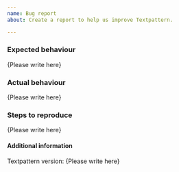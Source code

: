 ```yaml
---
name: Bug report
about: Create a report to help us improve Textpattern.

---
```


### Expected behaviour

{Please write here}

### Actual behaviour

{Please write here}

### Steps to reproduce

{Please write here}

#### Additional information

Textpattern version: {Please write here}
